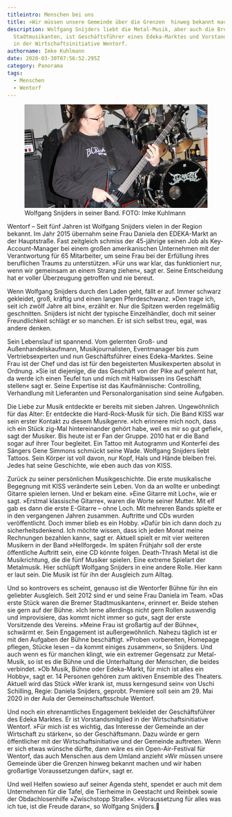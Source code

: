 ```yaml
---
titleintro: Menschen bei uns
title: »Wir müssen unsere Gemeinde über die Grenzen  hinweg bekannt machen.«
description: Wolfgang Snijders liebt die Metal-Musik, aber auch die Bremer
  Stadtmusikanten, ist Geschäftsführer eines Edeka-Marktes und Vorstandsmitglied
  in der Wirtschaftsinitiative Wentorf.
authorname: Imke Kuhlmann
date: 2020-03-30T07:56:52.295Z
category: Panorama
tags:
  - Menschen
  - Wentorf
---
```


<figure>
  <img src="/static/media/2020-Snijders-Wolfgang.jpg">
  <figcaption>
Wolfgang Snijders in seiner Band. FOTO: Imke Kuhlmann
   
  </figcaption>
</figure>


Wentorf – Seit fünf Jahren ist Wolfgang Snijders vielen in der Region bekannt. Im Jahr 2015 übernahm seine Frau Daniela den EDEKA-Markt an der Hauptstraße. Fast zeitgleich schmiss der 45-jährige seinen Job als Key-Account-Manager bei einem großen amerikanischen Unternehmen mit der Verantwortung für 65 Mitarbeiter, um seine Frau bei der Erfüllung ihres beruflichen Traums zu unterstützen. »Für uns war klar, das funktioniert nur, wenn wir gemeinsam an einem Strang ziehen«, sagt er. Seine Entscheidung hat er voller Überzeugung getroffen und nie bereut.


Wenn Wolfgang Snijders durch den Laden geht, fällt er auf. Immer schwarz gekleidet, groß, kräftig und einen langen Pferdeschwanz. »Den trage ich, seit ich zwölf Jahre alt bin«, erzählt er. Nur die Spitzen werden regelmäßig geschnitten. Snijders ist nicht der typische Einzelhändler, doch mit seiner Freundlichkeit schlägt er so manchen. Er ist sich selbst treu, egal, was andere denken. 

Sein Lebenslauf ist spannend. Vom gelernten Groß- und Außenhandelskaufmann, Musikjournalisten, Eventmanager bis zum Vertriebsexperten und nun Geschäftsführer eines Edeka-Marktes. Seine Frau ist der Chef und das ist für den begeisterten Musikexperten absolut in Ordnung. »Sie ist diejenige, die das Geschäft von der Pike auf gelernt hat, da werde ich einen Teufel tun und mich mit Halbwissen ins Geschäft stellen« sagt er. Seine Expertise ist das Kaufmännische: Controlling, Verhandlung mit Lieferanten und Personalorganisation sind seine Aufgaben.


Die Liebe zur Musik entdeckte er bereits mit sieben Jahren. Ungewöhnlich für das Alter: Er entdeckte die Hard-Rock-Musik für sich. Die Band KISS war sein erster Kontakt zu diesem Musikgenre. »Ich erinnere mich noch, dass ich ein Stück zig-Mal hintereinander gehört habe, weil es mir so gut gefiel«, sagt der Musiker. Bis heute ist er Fan der Gruppe. 2010 hat er die Band sogar auf ihrer Tour begleitet. Ein Tattoo mit Autogramm und Konterfei des Sängers Gene Simmons schmückt seine Wade. Wolfgang Snijders liebt Tattoos. Sein Körper ist voll davon, nur Kopf, Hals und Hände bleiben frei. Jedes hat seine Geschichte, wie eben auch das von KISS. 

Zurück zu seiner persönlichen Musikgeschichte. Die erste musikalische Begegnung mit KISS veränderte sein Leben. Von da an wollte er unbedingt Gitarre spielen lernen. Und er bekam eine. »Eine Gitarre mit Loch«, wie er sagt. »Erstmal klassische Gitarre«, waren die Worte seiner Mutter. Mit elf gab es dann die erste E-Gitarre – ohne Loch. Mit mehreren Bands spielte er in den vergangenen Jahren zusammen. Auftritte und CDs wurden veröffentlicht. Doch immer blieb es ein Hobby. »Dafür bin ich dann doch zu sicherheitsdenkend. Ich möchte wissen, dass ich jeden Monat meine Rechnungen bezahlen kann«, sagt er. Aktuell spielt er mit vier weiteren Musikern in der Band »Hellforged«. Im späten Frühjahr soll der erste öffentliche Auftritt sein, eine CD könnte folgen. Death-Thrash Metal ist die Musikrichtung, die die fünf Musiker spielen. Eine extreme Spielart der Metalmusik. Hier schlüpft Wolfgang Snijders in eine andere Rolle. Hier kann er laut sein. Die Musik ist für ihn der Ausgleich zum Alltag.


Und so kontrovers es scheint, genauso ist die Wentorfer Bühne für ihn ein geliebter Ausgleich. Seit 2012 sind er und seine Frau Daniela im Team. »Das erste Stück waren die Bremer Stadtmusikanten«, erinnert er. Beide stehen sie gern auf der Bühne. »Ich lerne allerdings nicht gern Rollen auswendig und improvisiere, das kommt nicht immer so gut«, sagt der erste Vorsitzende des Vereins. »Meine Frau ist großartig auf der Bühne«, schwärmt er. Sein Engagement ist außergewöhnlich. Nahezu täglich ist er mit den Aufgaben der Bühne beschäftigt. »Proben vorbereiten, Homepage pflegen, Stücke lesen – da kommt einiges zusammen«, so Snijders. Und auch wenn es für manchen klingt, wie ein extremer Gegensatz zur Metal-Musik, so ist es die Bühne und die Unterhaltung der Menschen, die beides verbindet. »Ob Musik, Bühne oder Edeka-Markt, für mich ist alles ein Hobby«, sagt er. 14 Personen gehören zum aktiven Ensemble des Theaters. Aktuell wird das Stück »Wer krank ist, muss kerngesund sein« von Uschi Schilling, Regie: Daniela Snijders, geprobt. Premiere soll sein am 29. Mai 2020 in der Aula der Gemeinschaftsschule Wentorf. 


Und noch ein ehrenamtliches Engagement bekleidet der Geschäftsführer des Edeka Marktes. Er ist Vorstandsmitglied in der Wirtschaftsinitiative Wentorf. »Für mich ist es wichtig, das Interesse der Gemeinde an der Wirtschaft zu stärken«, so der Geschäftsmann. Dazu würde er gern öffentlicher mit der Wirtschaftsinitiative und der Gemeinde auftreten. Wenn er sich etwas wünsche dürfte, dann wäre es ein Open-Air-Festival für Wentorf, das auch Menschen aus dem Umland anzieht »Wir müssen unsere Gemeinde über die Grenzen hinweg bekannt machen und wir haben großartige Voraussetzungen dafür«, sagt er. 




Und weil Helfen sowieso auf seiner Agenda steht, spendet er auch mit dem Unternehmen für die Tafel, die Tierheime in Geestacht und Reinbek sowie der Obdachlosenhilfe »Zwischstopp Straße«. »Voraussetzung für alles was ich tue, ist die Freude daran«, so Wolfgang Snijders.